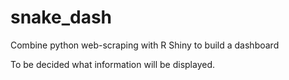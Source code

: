 # snake_dash
Combine python web-scraping with R Shiny to build a dashboard

To be decided what information will be displayed.
